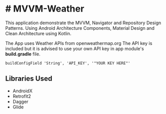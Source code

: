 # # MVVM-Weather

This application demonstrate the MVVM, Navigator and Repository Design Patterns. Using Android Architecture Components, Material Design and Clean Architecture using Kotlin.

The App uses Weather APIs from openweathermap.org
The API key is included but it is advised to use your own API key in app module's **build.gradle** file.

    buildConfigField 'String', 'API_KEY', '"YOUR KEY HERE"'

## Libraries Used

 - AndroidX
 - Retrofit2
 - Dagger
 - Glide
